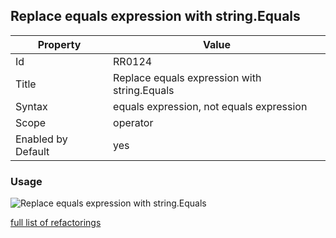 ## Replace equals expression with string.Equals

Property | Value
--- | --- 
Id | RR0124
Title | Replace equals expression with string\.Equals
Syntax | equals expression, not equals expression
Scope | operator
Enabled by Default | yes

### Usage

![Replace equals expression with string\.Equals](../../images/refactorings/ReplaceEqualsExpressionWithStringEquals.png)

[full list of refactorings](Refactorings.md)
